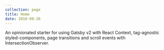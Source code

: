 ```yaml
---
collection: page
title: Home
date: 2018-09-26
---
```


An opinionated starter for using Gatsby v2 with React Context, tag-agnostic styled-components, page transitions and scroll events with IntersectionObserver.
